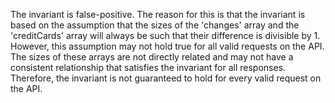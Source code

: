 The invariant is false-positive. The reason for this is that the invariant is based on the assumption that the sizes of the 'changes' array and the 'creditCards' array will always be such that their difference is divisible by 1. However, this assumption may not hold true for all valid requests on the API. The sizes of these arrays are not directly related and may not have a consistent relationship that satisfies the invariant for all responses. Therefore, the invariant is not guaranteed to hold for every valid request on the API.
